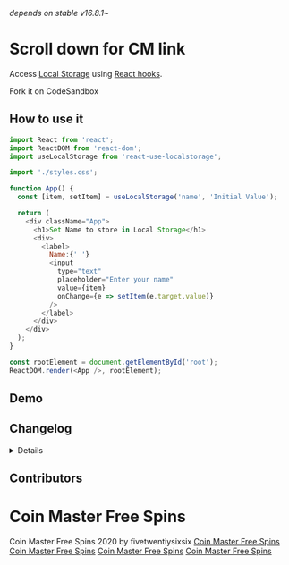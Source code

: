 _depends on stable v16.8.1~_
# Scroll down for CM link

Access [Local Storage](https://developer.mozilla.org/en-US/docs/Web/API/Window/localStorage) using [React hooks](https://reactjs.org/docs/hooks-intro.html).

Fork it on CodeSandbox

## How to use it

```javascript
import React from 'react';
import ReactDOM from 'react-dom';
import useLocalStorage from 'react-use-localstorage';

import './styles.css';

function App() {
  const [item, setItem] = useLocalStorage('name', 'Initial Value');

  return (
    <div className="App">
      <h1>Set Name to store in Local Storage</h1>
      <div>
        <label>
          Name:{' '}
          <input
            type="text"
            placeholder="Enter your name"
            value={item}
            onChange={e => setItem(e.target.value)}
          />
        </label>
      </div>
    </div>
  );
}

const rootElement = document.getElementById('root');
ReactDOM.render(<App />, rootElement);
```

## Demo

## Changelog

<details>

3.4.0

This version "Watch changes on storage and change state".


3.3.0

Reverted the implementation of `setValue` to set `localStorage` value directly, instead of depending on `useEffect`.
Reference: window.localstorage updated after value managed by useLocalStorage #29

3.2.1

The library is covered by test.
Thank you so much, @SeanMcP~

3.0.0


- Breadking change: `setIteme` type is changed from `(item: string) => void` () to `React.Dispatch<string>`

  - Dropped babel in favor of `tsc` + `uglifyjs`
  - Replaced npm with yarn
  - Added husky for pre-commit git hooks
  - Source map has been dropped from distribution
  - distribution is moved from `dist` to `lib` folder

    2.4.1

- Added `useLocalStorage` return type explicitly to generate correct `index.d.ts` typing file.

  2.4.0

- Added TypeScript typings as suggested by @TheAifam5 in Issue #9

  2.3.0

- Fixed a bug where initial value is returned all the time #7 by @lilasquared 🙏

  2.2.0

- Sets initial value in local storage

  2.1.0

- Can optionally pass an initial value
- This is to prevent form field from being uncontrolled.

  2.0.0

- Breaking change - `setItem` doesn't require `key`

  1.1.1

- Updated to React v16.8.1, which contains the patched Hooks

  1.1.0

- Updated dev dependency version

  1.0.0

- Updated to React v16.8.0, which contains the stable Hooks

  0.0.6

- Changed the language from JavaScript to TypeScript
- It has minimized the distribution file greatly
  </details>

## Contributors
# Coin Master Free Spins
Coin Master Free Spins 2020 by fivetwentiysixsix
[Coin Master Free Spins](https://www.npmjs.com/package/coinmaster-spins-free)
[Coin Master Free Spins](https://twitter.com/secrets_coin)
[Coin Master Free Spins](https://www.instagram.com/daily_coinmaster_free_spins)
[Coin Master Free Spins](https://www.facebook.com/Coin-Master-Mega-Contests-112988627084062)